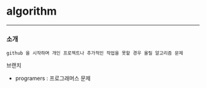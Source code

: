 # algorithm

---
### 소개
~~~
github 을 시작하며 개인 프로젝트나 추가적인 작업을 못할 경우 올릴 알고리즘 문제 
~~~

브랜치
 - programers : 프로그래머스 문제